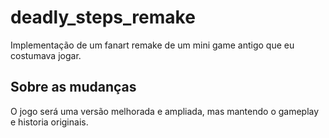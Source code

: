 # deadly_steps_remake
Implementação de um fanart remake de um mini game antigo que eu costumava jogar.

## Sobre as mudanças
O jogo será uma versão melhorada e ampliada, mas mantendo o gameplay e historia originais.
